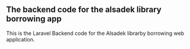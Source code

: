 ## The backend code for the alsadek library borrowing app

This is the Laravel Backend code for the Alsadek librarby borrowing web application.
